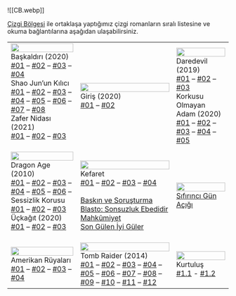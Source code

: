 ![[CB.webp]]

[Çizgi Bölgesi](https://www.cizgibolgesi.com/) ile ortaklaşa yaptığımız çizgi romanların sıralı listesine ve okuma bağlantılarına aşağıdan ulaşabilirsiniz.

<table class="cizgi">
  <tbody>
    <tr>
      <td>
        <img src="../../Görseller/comic_ac.webp" width="100%">
        <br> Başkaldırı (2020) <br>
        <a href="https://animusprojesi.com/assassins-creed-baskaldiri-001/">#01</a> – <a href="https://animusprojesi.com/assassins-creed-baskaldiri-002/">#02</a> – <a href="https://animusprojesi.com/assassins-creed-baskaldiri-003/">#03</a> – <a href="https://animusprojesi.com/assassins-creed-baskaldiri-004/">#04</a>
        <br> Shao Jun’un Kılıcı <br>
        <a href="https://animusprojesi.com/assassins-creed-shao-junun-kilici-001/">#01</a> – <a href="https://animusprojesi.com/assassins-creed-shao-junun-kilici-002/">#02</a> – <a href="https://animusprojesi.com/assassins-creed-shao-junun-kilici-003/">#03</a> – <a href="https://animusprojesi.com/assassins-creed-shao-junun-kilici-004/">#04</a> – <a href="https://animusprojesi.com/assassins-creed-shao-junun-kilici-005/">#05</a> – <a href="https://animusprojesi.com/assassins-creed-shao-junun-kilici-006/">#06</a> – <a href="https://animusprojesi.com/assassins-creed-shao-junun-kilici-007/">#07</a> – <a href="https://animusprojesi.com/assassins-creed-shao-junun-kilici-008/">#08</a>
        <br> Zafer Nidası (2021) <br>
        <a href="https://animusprojesi.com/assassins-creed-valhalla-zafer-nidasi-001-2021/">#01</a> – <a href="https://animusprojesi.com/assassins-creed-valhalla-zafer-nidasi-002-2021/">#02</a> – <a href="https://animusprojesi.com/assassins-creed-valhalla-zafer-nidasi-003-2021/">#03</a><br><br>
      </td>
      <td>
        <img src="../../Görseller/comic_bw.webp" width="100%">
        <br> Giriş (2020) <br>
        <a href="https://animusprojesi.com/marveldan-black-widow-giris-001-2020/">#01</a> – <a href="https://animusprojesi.com/marveldan-black-widow-giris-002-2020/">#02</a>
      </td>
      <td>
        <img src="../../Görseller/comic_daredevil.webp" width="100%">
        <br> Daredevil (2019) <br>
        <a href="https://animusprojesi.com/daredevil-001-2020/">#01</a> – <a href="https://animusprojesi.com/daredevil-002-2020/">#02</a> – <a href="https://animusprojesi.com/daredevil-003-2020/">#03</a>
        <br> Korkusu Olmayan Adam (2020) <br>
        <a href="https://animusprojesi.com/korkusu-olmayan-adam-001-2020/">#01</a> – <a href="https://animusprojesi.com/korkusu-olmayan-adam-002-2020/">#02</a> – <a href="https://animusprojesi.com/korkusu-olmayan-adam-003-2020/">#03</a> – <a href="https://animusprojesi.com/korkusu-olmayan-adam-004-2020/">#04</a> – <a href="https://animusprojesi.com/korkusu-olmayan-adam-005-2020/">#05</a>
      </td>
    </tr>
    <tr>
      <td>
        <img src="../../Görseller/comic_da.webp" width="100%">
        <br> Dragon Age (2010) <br>
        <a href="https://www.cizgibolgesi.com/2022/06/dragon-age-01.html">#01</a> – <a href="https://www.cizgibolgesi.com/2022/06/dragon-age-02.html">#02</a> – <a href="https://www.cizgibolgesi.com/2022/06/dragon-age-03.html">#03</a> – <a href="https://www.cizgibolgesi.com/2022/06/dragon-age-04.html">#04</a> – <a href="https://www.cizgibolgesi.com/2022/06/dragon-age-05.html">#05</a> – <a href="https://www.cizgibolgesi.com/2022/06/dragon-age-06.html">#06</a> – <br> Sessizlik Korusu <br>
        <a href="https://animusprojesi.com/dragon-age-sessizlik-korusu-001/">#01</a> – <a href="https://animusprojesi.com/dragon-age-sessizlik-korusu-002/">#02</a> – <a href="https://animusprojesi.com/dragon-age-sessizlik-korusu-003/">#03</a>
        <br> Üçkağıt (2020) <br>
        <a href="https://animusprojesi.com/dragon-age-uckagit-001/">#01</a> – <a href="https://animusprojesi.com/dragon-age-uckagit-002/">#02</a> – <a href="https://animusprojesi.com/dragon-age-uckagit-003/">#03</a><br><br>
      </td>
      <td>
        <img src="../../Görseller/comic_me.webp" width="100%">
        <br> Kefaret <br>
        <a href="https://www.cizgibolgesi.com/2022/07/mass-effect-kefaret-01.html">#01</a> – <a href="https://www.cizgibolgesi.com/2022/07/mass-effect-kefaret-02.html">#02</a> – <a href="https://www.cizgibolgesi.com/2022/07/mass-effect-kefaret-03.html">#03</a> – <a href="https://www.cizgibolgesi.com/2022/07/mass-effect-kefaret-04.html">#04</a>
        <br><br>
        <a href="https://animusprojesi.com/mass-effect-baskin-ve-sorusturma/">Baskın ve Soruşturma</a>
        <br>
        <a href="https://animusprojesi.com/mass-effect-blasto-sonsuzluk-ebedidir/">Blasto: Sonsuzluk Ebedidir</a>
        <br>
        <a href="https://animusprojesi.com/mass-effect-mahkumiyet/">Mahkûmiyet</a>
        <br>
        <a href="https://animusprojesi.com/mass-effect-son-gulen-iyi-guler/">Son Gülen İyi Güler</a>
      </td>
      <td>
        <img src="../../Görseller/comic_terminator.webp" width="100%">
        <br> <a href="https://www.cizgibolgesi.com/2022/07/terminator-direnis-sfrnc-gun-acg.html">Sıfırıncı Gün Açığı</a> <br>
      </td>
    </tr>
    <tr>
      <td>
        <img src="../../Görseller/comic_tlou.webp" width="100%">
        <br> Amerikan Rüyaları <br>
        <a href="https://animusprojesi.com/the-last-of-us-amerikan-ruyalari-001/">#01</a> – 
		  <a href="https://animusprojesi.com/the-last-of-us-amerikan-ruyalari-002/">#02</a> – 
		  <a href="https://animusprojesi.com/the-last-of-us-amerikan-ruyalari-003/">#03</a> – 
		  <a href="https://animusprojesi.com/the-last-of-us-amerikan-ruyalari-004/">#04</a>
      </td>
      <td>
        <img src="../../Görseller/comic_tr.webp" width="100%">
        <br> Tomb Raider (2014) <br>
        <a href="https://animusprojesi.com/tomb-raider-001/">#01</a> – 
		  <a href="https://animusprojesi.com/tomb-raider-002/">#02</a> – 
		  <a href="https://animusprojesi.com/tomb-raider-3/">#03</a> – 
		  <a href="https://animusprojesi.com/tomb-raider-4/">#04</a> – 
		  <a href="https://animusprojesi.com/tomb-raider-005/">#05</a> – 
		  <a href="https://animusprojesi.com/tomb-raider-006/">#06</a> – 
		  <a href="https://animusprojesi.com/tomb-raider-007/">#07</a> – 
		  <a href="https://animusprojesi.com/tomb-raider-008/">#08</a> – 
		  <a href="https://animusprojesi.com/tomb-raider-009/">#09</a> – 
		  <a href="https://animusprojesi.com/tomb-raider-10/">#10</a> – 
		  <a href="https://animusprojesi.com/tomb-raider-011/">#11</a> – 
		  <a href="https://animusprojesi.com/tomb-raider-012/">#12</a>
      </td>
      <td>
        <img src="../../Görseller/comic_aliens.webp" width="100%">
        <br> Kurtuluş <br>
        <a href="https://www.cizgibolgesi.com/2022/06/yaratklar-kurtulus-01.html">#1.1</a> - 
		 <a href="https://animusprojesi.com/yaratiklar-kurtulus-01-2/">#1.2</a>
      </td>
    </tr>
  </tbody>
</table>
